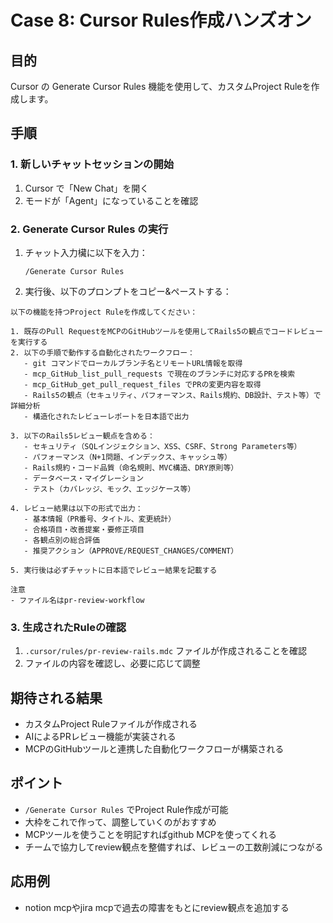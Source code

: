 # Case 8: Cursor Rules作成ハンズオン

## 目的
Cursor の Generate Cursor Rules 機能を使用して、カスタムProject Ruleを作成します。

## 手順

### 1. 新しいチャットセッションの開始
1. Cursor で「New Chat」を開く
2. モードが「Agent」になっていることを確認

### 2. Generate Cursor Rules の実行
1. チャット入力欌に以下を入力：
   ```
   /Generate Cursor Rules
   ```
2. 実行後、以下のプロンプトをコピー&ペーストする：

```
以下の機能を持つProject Ruleを作成してください：

1. 既存のPull RequestをMCPのGitHubツールを使用してRails5の観点でコードレビューを実行する
2. 以下の手順で動作する自動化されたワークフロー：
   - git コマンドでローカルブランチ名とリモートURL情報を取得
   - mcp_GitHub_list_pull_requests で現在のブランチに対応するPRを検索
   - mcp_GitHub_get_pull_request_files でPRの変更内容を取得
   - Rails5の観点（セキュリティ、パフォーマンス、Rails規約、DB設計、テスト等）で詳細分析
   - 構造化されたレビューレポートを日本語で出力

3. 以下のRails5レビュー観点を含める：
   - セキュリティ（SQLインジェクション、XSS、CSRF、Strong Parameters等）
   - パフォーマンス（N+1問題、インデックス、キャッシュ等）
   - Rails規約・コード品質（命名規則、MVC構造、DRY原則等）
   - データベース・マイグレーション
   - テスト（カバレッジ、モック、エッジケース等）

4. レビュー結果は以下の形式で出力：
   - 基本情報（PR番号、タイトル、変更統計）
   - 合格項目・改善提案・要修正項目
   - 各観点別の総合評価
   - 推奨アクション（APPROVE/REQUEST_CHANGES/COMMENT）

5. 実行後は必ずチャットに日本語でレビュー結果を記載する

注意
- ファイル名はpr-review-workflow
```

### 3. 生成されたRuleの確認
1. `.cursor/rules/pr-review-rails.mdc` ファイルが作成されることを確認
2. ファイルの内容を確認し、必要に応じて調整

## 期待される結果
- カスタムProject Ruleファイルが作成される
- AIによるPRレビュー機能が実装される
- MCPのGitHubツールと連携した自動化ワークフローが構築される

## ポイント
- `/Generate Cursor Rules` でProject Rule作成が可能
- 大枠をこれで作って、調整していくのがおすすめ
- MCPツールを使うことを明記すればgithub MCPを使ってくれる
- チームで協力してreview観点を整備すれば、レビューの工数削減につながる

## 応用例
- notion mcpやjira mcpで過去の障害をもとにreview観点を追加する

